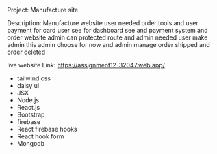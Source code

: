 Project: Manufacture site 

Description: Manufacture website user needed order tools and user payment  for card user see for dashboard see and payment system and order website admin can protected route  and admin needed user make admin this admin choose for now and admin manage order shipped and order deleted

live website Link: https://assignment12-32047.web.app/

* tailwind css
* daisy ui
* JSX
* Node.js
* React.js
* Bootstrap
* firebase
* React firebase hooks
* React hook form
* Mongodb
